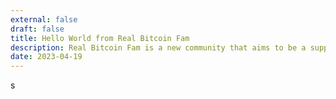 ```yaml
---
external: false
draft: false
title: Hello World from Real Bitcoin Fam
description: Real Bitcoin Fam is a new community that aims to be a support network for Bitcoin, cryptocurrency and Web3 builders who are focused on a vision and ethic that is compatible with the OG Bitcoin vibe, i.e., the goal of crypto mass adoption and serving those who have been financially excluded from access to prosperity.
date: 2023-04-19
---
```


s
